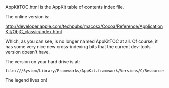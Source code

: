 AppKitTOC.html is the AppKit table of contents index file.

The online version is:

http://developer.apple.com/techpubs/macosx/Cocoa/Reference/ApplicationKit/ObjC_classic/index.html

Which, as you can see, is no longer named AppKitTOC at all. Of course, it has some very nice new cross-indexing bits that the current dev-tools version doesn't have.

The version on your hard drive is at:

    file:///System/Library/Frameworks/AppKit.framework/Versions/C/Resources/English.lproj/Documentation/Reference/ObjC_classic/AppKitTOC.html

The legend lives on!
